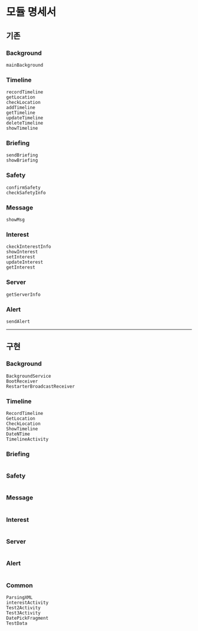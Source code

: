 # 모듈 명세서

## 기존

### Background

```
mainBackground
```

### Timeline

```
recordTimeline
getLocation
checkLocation
addTimeline
getTimeline
updateTimeline
deleteTimeline
showTimeline
```

### Briefing

```
sendBriefing
showBriefing
```

### Safety

```
confirmSafety
checkSafetyInfo
```

### Message

```
showMsg
```

### Interest

```
ckeckInterestInfo
showInterest
setInterest
updateInterest
getInterest
```

### Server

```
getServerInfo
```

### Alert

```
sendAlert
```

---

## 구현

### Background

```
BackgroundService
BootReceiver
RestarterBroadcastReceiver
```

### Timeline

```
RecordTimeline
GetLocation
CheckLocation
ShowTimeline
DateNTime
TimelineActivity
```

### Briefing

```
```

### Safety

```
```

### Message

```
```

### Interest

```
```

### Server

```
```

### Alert

```
```

### Common

```
ParsingXML
interestActivity
Test2Activity
Test3Activity
DatePickFragment
TestData
```
